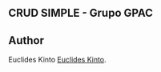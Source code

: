 ## CRUD SIMPLE - Grupo GPAC
## Author

Euclides Kinto [Euclides Kinto](https://github.com/EuclidesKinto).

